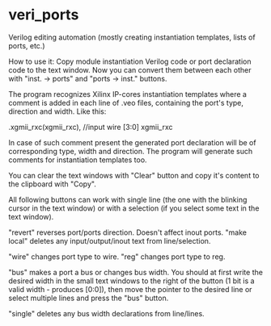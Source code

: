 # veri_ports
Verilog editing automation (mostly creating instantiation templates, lists of ports, etc.)

How to use it:
Copy module instantiation Verilog code or port declaration code to the text window. Now you can convert them between each other with "inst. -> ports" and "ports -> inst." buttons.

The program recognizes Xilinx IP-cores instantiation templates where a comment is added in each line of .veo files, containing the port's type, direction and width. Like this:

.xgmii_rxc(xgmii_rxc),		//input wire [3:0] xgmii_rxc

In case of such comment present the generated port declaration will be of corresponding type, width and direction. The program will generate such comments for instantiation templates too.

You can clear the text windows with "Clear" button and copy it's content to the clipboard with "Copy".


All following buttons can work with single line (the one with the blinking cursor in the text window) or with a selection (if you select some text in the text window).


"revert" reverses port/ports direction. Doesn't affect inout ports.
"make local" deletes any input/output/inout text from line/selection.

"wire" changes port type to wire.
"reg" changes port type to reg.

"bus" makes a port a bus or changes bus width. You should at first write the desired width in the small text windows to the right of the button (1 bit is a valid width - produces [0:0]), then move the pointer to the desired line or select multiple lines and press the "bus" button.

"single" deletes any bus width declarations from line/lines.
